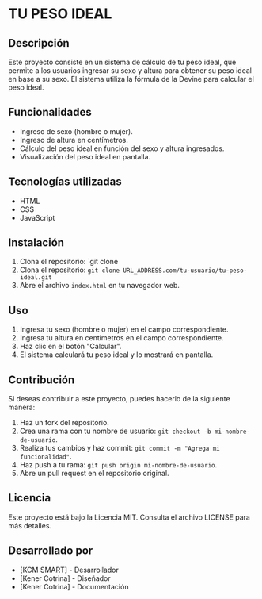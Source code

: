 # TU PESO IDEAL
## Descripción
Este proyecto consiste en un sistema de cálculo de tu peso ideal, que permite a los usuarios ingresar su sexo y altura para obtener su peso ideal en base a su sexo. El sistema utiliza la fórmula de la Devine para calcular el peso ideal.

## Funcionalidades
- Ingreso de sexo (hombre o mujer).
- Ingreso de altura en centímetros.
- Cálculo del peso ideal en función del sexo y altura ingresados.
- Visualización del peso ideal en pantalla.

## Tecnologías utilizadas
- HTML
- CSS
- JavaScript

## Instalación
1. Clona el repositorio: `git clone
1. Clona el repositorio: `git clone URL_ADDRESS.com/tu-usuario/tu-peso-ideal.git`
2. Abre el archivo `index.html` en tu navegador web.

## Uso
1. Ingresa tu sexo (hombre o mujer) en el campo correspondiente.
2. Ingresa tu altura en centímetros en el campo correspondiente.
3. Haz clic en el botón "Calcular".
4. El sistema calculará tu peso ideal y lo mostrará en pantalla.

## Contribución
Si deseas contribuir a este proyecto, puedes hacerlo de la siguiente manera:
1. Haz un fork del repositorio.
2. Crea una rama con tu nombre de usuario: `git checkout -b mi-nombre-de-usuario`.
3. Realiza tus cambios y haz commit: `git commit -m "Agrega mi funcionalidad"`.
4. Haz push a tu rama: `git push origin mi-nombre-de-usuario`.
5. Abre un pull request en el repositorio original.

## Licencia
Este proyecto está bajo la Licencia MIT. Consulta el archivo LICENSE para más detalles. 

## Desarrollado por
- [KCM SMART] - Desarrollador
- [Kener Cotrina] - Diseñador
- [Kener Cotrina] - Documentación
